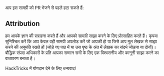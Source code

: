 आप इस सामग्री को PR भेजने से पहले हटा सकते हैं:

## Attribution
हम आपके ज्ञान की सराहना करते हैं और आपको सामग्री साझा करने के लिए प्रोत्साहित करते हैं। कृपया सुनिश्चित करें कि आप केवल वही सामग्री अपलोड करें जो आपकी हो या जिसे आप मूल लेखक से साझा करने की अनुमति रखते हों (जोड़े गए पाठ में या उस पृष्ठ के अंत में लेखक का संदर्भ जोड़ना या दोनों)। बौद्धिक संपदा अधिकारों के प्रति आपका सम्मान सभी के लिए एक विश्वसनीय और कानूनी साझा करने का वातावरण बनाता है।

HackTricks में योगदान देने के लिए धन्यवाद!
